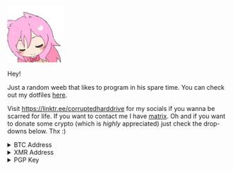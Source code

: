 <img src="assets/anime-pink-hair.gif">

Hey!

Just a random weeb that likes to program in his spare time. You can check out my dotfiles [here](https://github.com/corrupteddrive/dotfiles).

Visit https://linktr.ee/corruptedharddrive for my socials if you wanna be scarred for life. If you want to contact me I have [matrix](https://matrix.to/#/@corrupteddrive:matrix.org).
Oh and if you want to donate some crypto (which is *highly* appreciated) just check the drop-downs below. Thx :)

<details>
  <summary>BTC Address</summary>
  <br>
  <img src="assets/qrcode-btc.png">
  
  `bc1qkau4v6cljs8ugs84htfd3gzjx5pxuaxcf2zx03`
</details>

<details>
  <summary>XMR Address</summary>
  <br>
  <img src="assets/qrcode-xmr.png">
  
  `87KryMHCGneehZzZhDMVeMhqrSgyVysySZbTbTJJMCsFQtdmReX5QhXLSu7AbZrPVAV3fD78qi6Hm7JNXAk6QxgfHiPUmZ3`
</details>
 
<details>
  <summary>PGP Key</summary>
  <br>

Do not trust any other keys, whether they be on a keyserver or otherwise. This is my *only* key.
~~~~~~~~~~~~~~~~~~~~~
-----BEGIN PGP PUBLIC KEY BLOCK-----

mQINBGOqcSIBEAC/QzvNQlAC51Iir3pKS+aAuV5xktqfgrAHlPQ43nhg0lTCZWQU
J7/Afo7qRMZ6XYMm3oL4owvZS8kCiyKiT2Ho1P78hA6XqCPpRMrM9900dj6VF12b
R/a9/RFqZ+btUSmmRx3Qpp6VyhrKgSyt0LvJNF/+QFxAAWFzQlpJYoQX4e4xaH3J
FK/K0oJidmUkjFHAsG1+XvVBqkTBDaeygCsqlj6gn5nZeu2MY5eda3aWD90jG6Ug
GZrkls04KlEN4emgwWMsRjtAmtDcBg7kR2HeNg4nA7ma9ATzLtIUeHq3Hp0KElv+
w5R1+iAdevoTuQIQSSXqtiMDWIcrSwjl7vkA9yKKFiJJPlEdR/m2AnFkPvtP1n98
jVUCo/DA0SHF3bXIPDAV40tHsXAqV2bdLZcLN6YW8SRz7L77psq01pkZJ/xI2Zri
VKRCJm9f7ZbdW4CvdVSeP8Efl85xrHVJZ2e7dbPea2KBR7cazOtyLr+11mzw/Zib
y4GCvUqBpWIndrzjy5u6dFtuK6r0GT2YiP+X8M/KQkxNPXwbeLjzEhL/qPleqsTL
6Kf4zPTnEJAyQWOO6iDHM7XxAFlshjWugapZE0gNalCOJO5kyS8WVpQVBBgDHMik
kc4QK3Zr0W/KNdXZtdOL/xLX+3+Ss+e+jV/WyEaouLaScKBZvR0a2jT9EQARAQAB
tB1jb3JydXB0ZWQgPGMwcnJ1cHRlZEB0dXRhLmlvPokCUQQTAQgAOwIbAwULCQgH
AgYVCgkICwIEFgIDAQIeAQIXgBYhBH7O7IUr2AYbzS7tdLq46vrOma+dBQJjqoFN
AhkBAAoJELq46vrOma+dRR0QAKP7024R+9VIdPY3ZbxwcBnZbA5E3FmJvnqYpe02
l1JAVyPS8xBuG+7z2LRDTCWQ1cbvdZr/KUL3K75ZiurAZfXTi4Wcnpjkz/FwP8Nb
0y4N9sBTJ58jlPBmkjV9ySw2SehgK8rRxwqKXVaLLKXCvUD9Lf6fYxroTkWtYPMb
y9HZ2sULxQal0aCIWiSybcXK/Z0rxOI9cHY806FJbQenv6pjOVrA0mbj+mXHXHPJ
FYjbrgOFGTfgoYSlW4Jxd0nERevGU5RDqS8oDVWlWfWmHz8t/JRJc07As/Ug7+Au
YtWnu0VBIYfOiAdeoUtBlFUSvqFmepupR64RL0iY7CHDXyUoOC4kPd86FFDWyiVX
CAJHHYXPPm7fkI4MbJkXnIReK0M6iVLxk2fXhxoYU6vcE+Ll+SWk0oxaWOKnny+l
YDGG8YlE+u8+vPOekZGlRjO62uFWr6KeXVIU9dEhTXgVk6e1Pm0bGqXbCGEHn6D2
zfjmCVQ6Z4MbHHfVZqELY9finpO1NmWTS6EA1iPcrjUyJucsggpj3FPkc2/6Wl4q
gpJuLJjZf3LxYf+MKlxwUolvDr4I71ai/hwRXoPv/oNEgALljOGT/l18ZbFI4SNs
XB8bWD8F85wdOk/is7XqCW224mu5FTmL5+BbvkcAkH/3Ce63GmDUa5kCOTl17bHI
3JPotC1jb3JydXB0ZWQgPGNvcnJ1cHRlZGhhcmRkcml2ZUBwcm90b25tYWlsLmNv
bT6JAk4EEwEIADgWIQR+zuyFK9gGG80u7XS6uOr6zpmvnQUCY6qBQwIbAwULCQgH
AgYVCgkICwIEFgIDAQIeAQIXgAAKCRC6uOr6zpmvnSqdD/9RMDWSUajhESMvkWbp
2++vcqABMsM59c+51HpyOrMD9FvcFxouosomiuerrMPthnCYRAYremKiiAcQ+mFG
BzrDAeFf0gxZfct0mqkHXMhRuQikUAw5wYf5g+RbQIkvA99yx1dmyax5e6k2bCm4
NNXsp4zqYV27HqQ+mggKXqYOX93CvcHKimw25vRuov/C0eir/rF/4sWzrcMVdfA4
fj2F+PqCq64V6b+9JtzD0L1bXXbKDYYO28+gLtikrrMcdcfg4ZH16IzJ+6BE7ebk
LxYOafxba41SdB+aBgt526dmWKjpHo49+y6e+lauX8KjcAq4PYDXl8WrhiVYXcks
0om/rcRGpwRSNuhA0bhzGJzpZpn7yJoY/P/GyKyidpYV0vMnM8u7NqgxMi0cK/uz
K6L4LnKP/mwNz3JhYLx4kU/hgj16UdmKORPVLJDnzlOoAYjBpHWob22o1/yvgPyc
MyvUBCtJysyalj7koCOx1NEsENMU1EFAujVzqkw+xC2FCXLYXqOgBmCA7uywB+dM
BEQ1GARFHSTGJtRSVLOfwnyLJNxAiuD0ilBj+5h2AKBYsbDS1fc4ZTkwDW7sfCkV
yByhKumr6zNwHpXWpLArpYlm5eQMvjnyvyC1iquTUfHfyTjQk6WEkrh2BxIe3NqY
JBxxrEqcW0oRGXKUYfnszY+5GbkCDQRjqnEiARAAymNc1pR7Ah8cXcwfz5rlCMVV
XOGZyekqMmoZ4qMUywogX9ObwK/u7B/tzwLfxMBIt2aQVQ1bpbLZdXpVucA2Vdmf
ihMdK57eSnWB6/e4u10S0+ExdviLWUtktsHcksdmwfqL6SLKdU4yuEJ3+ycFoMzc
3ibfH13iDNZ7kiLlsEOEBa5j8zYqa3/cgkkb0403Mg0dLoQ3mGFHBsiXo8wQE7CI
//SKHMASxeYoKBu70b9RsUZKmSNCsCcZEoHZ3bZ/KA2Yn2WUMAhR4yQKF2X1U/Ko
gtDRHblv5Q6+jmFsoLGu4orICF6ktRGmlEfXOwByYcTsV2aU6KdSrM2jJuTDPk/+
PBgrwwE1iIIixEwvFwOHSWIaLwiY3aSE5e4DM/w2A7WoJYNi0I03RJZyTGFFsdRN
VcP+9D9Jr8/pW3f+K+jkYEZ1TJ6m/Rc3NLHZ9iWVWis9bbBz62ass1FIZ6m72s/j
YpDqmvr3WfbrUtX7Iy5td7NM+LtFromv75ayb3r7L9zfosJbAMJvwAoCA0rHlWLN
F9BT5obJfTYbHTIaEOHxaqeuRsf72eou+W3+Nb7Vyxhd95P+2k9VSNq7miQOoUmH
8TOrwR7KY8/HUK1xFm6M7lWgTM/VQKq1mxkcUsi4mwuC08IVZgypuE3Rrp9d0k0r
2UgWgBo3VPPM5oTsvuMAEQEAAYkCNgQYAQgAIBYhBH7O7IUr2AYbzS7tdLq46vrO
ma+dBQJjqnEiAhsMAAoJELq46vrOma+dIJEQALw9Ir3AwOz0gV9viBNG2YP67N4k
lwZcH+eAEZhRRmaKwnJRpWn/EGcL0v2vhUhURMzWfcuqe7vCvA9Tmot+G8Eu0A8Z
3LWFLenAwxiYzczaQwMNoBIKs2vljkhqNpksNmgrKR8eGV3tyZpQ4A1sPdutf/36
491grs2NlQMNz9AZ383+v6dRLBl4K5e1vTMUgnLJmobrb/9or9P/QqUw1UECuzFu
1qrohYKPQAAEgq+qhWEVV9CFCf94f2TK5qnM2Z9XDiZ8lIw4VElMkJJdyGf4r0eP
abtoYLMy6PXtzaiM8w84rmIp5QP4aqg1thXBVP3xwQyh2za5s3koGaN5+JAqFa4A
rMz2b1Pukr4ODqm+am9v9hVbale4ICVK7aTbINaxN1JolWg9JmDkjK75vXRLCACv
TRxkuSuRPBu6gK3rOEfa7lizQW+KBZm3btarY/vqtjaJEdVMamsSj7HF4yWQtBBT
pr2IJQelRNyhEEz1FnCiVrUOWW8OFtzVQ3qyTK8ITd9twNeSPO6DRHVtadQ8poBZ
VHaiHwRDl/ELAGz0r7ba239RHuC36/HSfzQl1jdHYDRDqxKtmB0Hnv8jYt2SCCxQ
iM5q8DHV/4H7XfKPASbLS+ddCaJtyBljxq71eVCwukBYbz/eyhHEW/ojNcoK3nh/
bU+UR4V8ASdi3bwX
=M8kW
-----END PGP PUBLIC KEY BLOCK-----
~~~~~~~~~~~~~~~~~~~~~~~~~~~
Fingerprint: `7ECEEC852BD8061BCD2EED74BAB8EAFACE99AF9D`

Expires: `never` (unless I say otherwise, which will be in a signed message)
  
</details>

